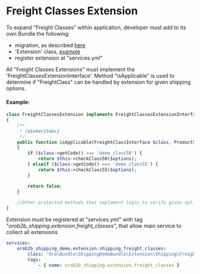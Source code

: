 # Freight Classes Extension #

To expand "Freight Classes" within application, developer must add to its own Bundle the following:

 * migration, as described [here](./Resources/doc/provide-units.md)
 * 'Extension' class, [example](#example)
 * register extension at "services.yml"

All "Freight Classes Extensions" must implement the 'FreightClassesExtensionInterface'.
Method "isApplicable" is used to determine if "FreightClass" can be handled by extension for given shipping options.

#### Example:

```php
class FreightClassesExtension implements FreightClassesExtensionInterface
{
    /**
     * {@inheritdoc}
     */
    public function isApplicable(FreightClassInterface $class, ProductShippingOptionsInterface $options)
    {
        if ($class->getCode() === 'demo_class50') {
            return $this->checkClass50($options);
        } elseif ($class->getCode() === 'demo_class55') {
            return $this->checkClass55($options);
        }

        return false;
    }
    
    //Other protected methods that implement logic to verify given options against given freight class
}
```


Extension must be registered at "services.yml" with tag "*orob2b_shipping.extension.freight_classes*", that allow main service to collect all extensions

```yml
services:
    orob2b_shipping_demo.extension.shipping_freight_classes:
        class: 'Oro\Bundle\ShippingDemoBundle\Extension\Shipping\FreightClassesExtension'
        tags:
            - { name: orob2b_shipping.extension.freight_classes }

```
